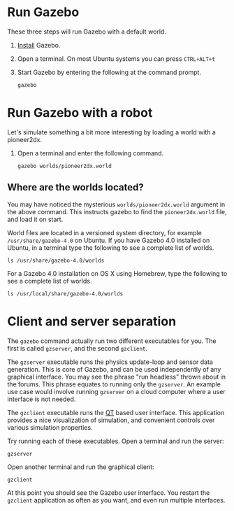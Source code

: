 # Run Gazebo

These three steps will run Gazebo with a default world.

1. [Install]( http://gazebosim.org/tutorials?cat=installation) Gazebo.

2. Open a terminal. On most Ubuntu systems you can press `CTRL+ALT+t`

3. Start Gazebo by entering the following at the command prompt.

    ~~~
    gazebo
    ~~~

# Run Gazebo with a robot

Let's simulate something a bit more interesting by loading a world with a pioneer2dx.

1. Open a terminal and enter the following command.

    ~~~
    gazebo worlds/pioneer2dx.world
    ~~~

## Where are the worlds located?

You may have noticed the mysterious `worlds/pioneer2dx.world` argument in the above command. This instructs gazebo to find the `pioneer2dx.world` file, and load it on start.

World files are located in a versioned system directory, for example `/usr/share/gazebo-4.0` on Ubuntu.  If you have Gazebo 4.0 installed on Ubuntu, in a terminal type the following to see a complete list of worlds.

~~~
ls /usr/share/gazebo-4.0/worlds
~~~

For a Gazebo 4.0 installation on OS X using Homebrew, type the following to see a complete list of worlds.

~~~
ls /usr/local/share/gazebo-4.0/worlds
~~~

# Client and server separation

The `gazebo` command actually run two different executables for you. The
first is called `gzserver`, and the second `gzclient`.

The `gzserver` executable runs the physics update-loop and sensor data
generation. This is core of Gazebo, and can be used independently of any
graphical interface. You may see the phrase "run headless" thrown about in
the forums. This phrase equates to running only the `gzserver`. An example
use case would involve running `gzserver` on a cloud computer where a user
interface is not needed.

The `gzclient` executable runs the [QT](http://qt-project.org) based user
interface. This application provides a nice visualization of simulation, and
convenient controls over various simulation properties.

Try running each of these executables. Open a terminal and run the server:

~~~
gzserver
~~~

Open another terminal and run the graphical client:

~~~
gzclient
~~~

At this point you should see the Gazebo user interface. You restart the
`gzclient` application as often as you want, and even run multiple
interfaces.
